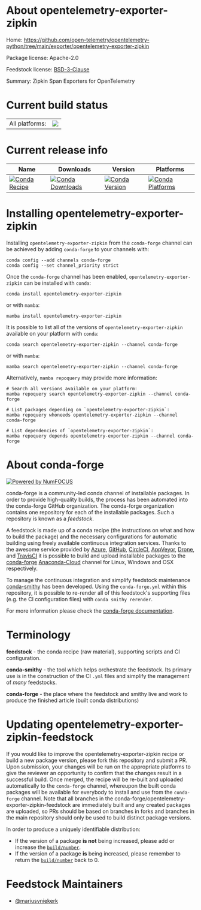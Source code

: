 About opentelemetry-exporter-zipkin
===================================

Home: https://github.com/open-telemetry/opentelemetry-python/tree/main/exporter/opentelemetry-exporter-zipkin

Package license: Apache-2.0

Feedstock license: [BSD-3-Clause](https://github.com/conda-forge/opentelemetry-exporter-zipkin-feedstock/blob/main/LICENSE.txt)

Summary: Zipkin Span Exporters for OpenTelemetry

Current build status
====================


<table><tr><td>All platforms:</td>
    <td>
      <a href="https://dev.azure.com/conda-forge/feedstock-builds/_build/latest?definitionId=13850&branchName=main">
        <img src="https://dev.azure.com/conda-forge/feedstock-builds/_apis/build/status/opentelemetry-exporter-zipkin-feedstock?branchName=main">
      </a>
    </td>
  </tr>
</table>

Current release info
====================

| Name | Downloads | Version | Platforms |
| --- | --- | --- | --- |
| [![Conda Recipe](https://img.shields.io/badge/recipe-opentelemetry--exporter--zipkin-green.svg)](https://anaconda.org/conda-forge/opentelemetry-exporter-zipkin) | [![Conda Downloads](https://img.shields.io/conda/dn/conda-forge/opentelemetry-exporter-zipkin.svg)](https://anaconda.org/conda-forge/opentelemetry-exporter-zipkin) | [![Conda Version](https://img.shields.io/conda/vn/conda-forge/opentelemetry-exporter-zipkin.svg)](https://anaconda.org/conda-forge/opentelemetry-exporter-zipkin) | [![Conda Platforms](https://img.shields.io/conda/pn/conda-forge/opentelemetry-exporter-zipkin.svg)](https://anaconda.org/conda-forge/opentelemetry-exporter-zipkin) |

Installing opentelemetry-exporter-zipkin
========================================

Installing `opentelemetry-exporter-zipkin` from the `conda-forge` channel can be achieved by adding `conda-forge` to your channels with:

```
conda config --add channels conda-forge
conda config --set channel_priority strict
```

Once the `conda-forge` channel has been enabled, `opentelemetry-exporter-zipkin` can be installed with `conda`:

```
conda install opentelemetry-exporter-zipkin
```

or with `mamba`:

```
mamba install opentelemetry-exporter-zipkin
```

It is possible to list all of the versions of `opentelemetry-exporter-zipkin` available on your platform with `conda`:

```
conda search opentelemetry-exporter-zipkin --channel conda-forge
```

or with `mamba`:

```
mamba search opentelemetry-exporter-zipkin --channel conda-forge
```

Alternatively, `mamba repoquery` may provide more information:

```
# Search all versions available on your platform:
mamba repoquery search opentelemetry-exporter-zipkin --channel conda-forge

# List packages depending on `opentelemetry-exporter-zipkin`:
mamba repoquery whoneeds opentelemetry-exporter-zipkin --channel conda-forge

# List dependencies of `opentelemetry-exporter-zipkin`:
mamba repoquery depends opentelemetry-exporter-zipkin --channel conda-forge
```


About conda-forge
=================

[![Powered by
NumFOCUS](https://img.shields.io/badge/powered%20by-NumFOCUS-orange.svg?style=flat&colorA=E1523D&colorB=007D8A)](https://numfocus.org)

conda-forge is a community-led conda channel of installable packages.
In order to provide high-quality builds, the process has been automated into the
conda-forge GitHub organization. The conda-forge organization contains one repository
for each of the installable packages. Such a repository is known as a *feedstock*.

A feedstock is made up of a conda recipe (the instructions on what and how to build
the package) and the necessary configurations for automatic building using freely
available continuous integration services. Thanks to the awesome service provided by
[Azure](https://azure.microsoft.com/en-us/services/devops/), [GitHub](https://github.com/),
[CircleCI](https://circleci.com/), [AppVeyor](https://www.appveyor.com/),
[Drone](https://cloud.drone.io/welcome), and [TravisCI](https://travis-ci.com/)
it is possible to build and upload installable packages to the
[conda-forge](https://anaconda.org/conda-forge) [Anaconda-Cloud](https://anaconda.org/)
channel for Linux, Windows and OSX respectively.

To manage the continuous integration and simplify feedstock maintenance
[conda-smithy](https://github.com/conda-forge/conda-smithy) has been developed.
Using the ``conda-forge.yml`` within this repository, it is possible to re-render all of
this feedstock's supporting files (e.g. the CI configuration files) with ``conda smithy rerender``.

For more information please check the [conda-forge documentation](https://conda-forge.org/docs/).

Terminology
===========

**feedstock** - the conda recipe (raw material), supporting scripts and CI configuration.

**conda-smithy** - the tool which helps orchestrate the feedstock.
                   Its primary use is in the construction of the CI ``.yml`` files
                   and simplify the management of *many* feedstocks.

**conda-forge** - the place where the feedstock and smithy live and work to
                  produce the finished article (built conda distributions)


Updating opentelemetry-exporter-zipkin-feedstock
================================================

If you would like to improve the opentelemetry-exporter-zipkin recipe or build a new
package version, please fork this repository and submit a PR. Upon submission,
your changes will be run on the appropriate platforms to give the reviewer an
opportunity to confirm that the changes result in a successful build. Once
merged, the recipe will be re-built and uploaded automatically to the
`conda-forge` channel, whereupon the built conda packages will be available for
everybody to install and use from the `conda-forge` channel.
Note that all branches in the conda-forge/opentelemetry-exporter-zipkin-feedstock are
immediately built and any created packages are uploaded, so PRs should be based
on branches in forks and branches in the main repository should only be used to
build distinct package versions.

In order to produce a uniquely identifiable distribution:
 * If the version of a package **is not** being increased, please add or increase
   the [``build/number``](https://docs.conda.io/projects/conda-build/en/latest/resources/define-metadata.html#build-number-and-string).
 * If the version of a package **is** being increased, please remember to return
   the [``build/number``](https://docs.conda.io/projects/conda-build/en/latest/resources/define-metadata.html#build-number-and-string)
   back to 0.

Feedstock Maintainers
=====================

* [@mariusvniekerk](https://github.com/mariusvniekerk/)

